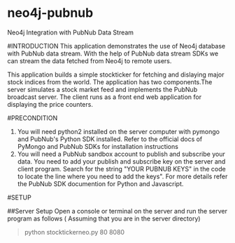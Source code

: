 neo4j-pubnub
==============

Neo4j Integration with PubNub Data Stream

#INTRODUCTION
This application demonstrates the use of Neo4j database with PubNub data stream. With the help of PubNub data stream SDKs we can stream the data fetched from Neo4j to remote users.

This application builds a simple stockticker for fetching and dislaying major stock indices from the world. The application has two components.The server simulates a stock market feed and implements the PubNub broadcast server. The client runs as a front end web application for displaying the price counters.

#PRECONDITION

1. You will need python2 installed on the server computer with pymongo and PubNub's Python SDK installed. Refer to the official docs of PyMongo and PubNub SDKs for installation instructions
2. You will need a PubNub sandbox account to publish and subscribe your data. You need to add your publish and subscribe key on the server and client program. Search for the string "YOUR PUBNUB KEYS" in the code to locate the line where you need to add the keys". For more details refer the PubNub SDK documention for Python and Javascript.


#SETUP

##Server Setup
Open a console or terminal on the server and run the server program as follows ( Assuming that you are in the server directory)
> python stocktickerneo.py 80 8080



